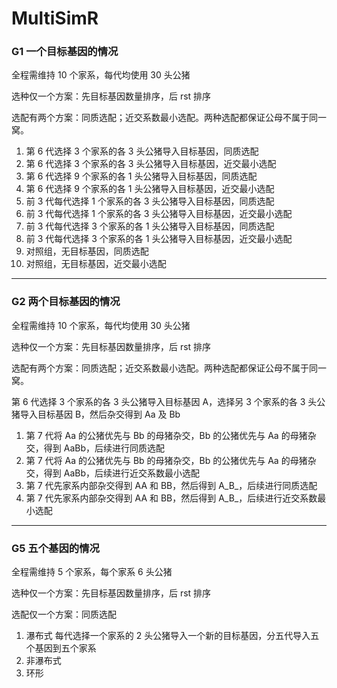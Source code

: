 # MultiSimR

### G1 一个目标基因的情况
全程需维持 10 个家系，每代均使用 30 头公猪

选种仅一个方案：先目标基因数量排序，后 rst 排序

选配有两个方案：同质选配；近交系数最小选配。两种选配都保证公母不属于同一窝。

1. 第 6 代选择 3 个家系的各 3 头公猪导入目标基因，同质选配
2. 第 6 代选择 3 个家系的各 3 头公猪导入目标基因，近交最小选配
3. 第 6 代选择 9 个家系的各 1 头公猪导入目标基因，同质选配
4. 第 6 代选择 9 个家系的各 1 头公猪导入目标基因，近交最小选配
5. 前 3 代每代选择 1 个家系的各 3 头公猪导入目标基因，同质选配
6. 前 3 代每代选择 1 个家系的各 3 头公猪导入目标基因，近交最小选配
7. 前 3 代每代选择 3 个家系的各 1 头公猪导入目标基因，同质选配 
8. 前 3 代每代选择 3 个家系的各 1 头公猪导入目标基因，近交最小选配
9. 对照组，无目标基因，同质选配
10. 对照组，无目标基因，近交最小选配

----

### G2 两个目标基因的情况
全程需维持 10 个家系，每代均使用 30 头公猪

选种仅一个方案：先目标基因数量排序，后 rst 排序

选配有两个方案：同质选配；近交系数最小选配。两种选配都保证公母不属于同一窝。

第 6 代选择 3 个家系的各 3 头公猪导入目标基因 A，选择另 3 个家系的各 3 头公猪导入目标基因 B，然后杂交得到 Aa 及 Bb

1. 第 7 代将 Aa 的公猪优先与 Bb 的母猪杂交，Bb 的公猪优先与 Aa 的母猪杂交，得到 AaBb，后续进行同质选配
2. 第 7 代将 Aa 的公猪优先与 Bb 的母猪杂交，Bb 的公猪优先与 Aa 的母猪杂交，得到 AaBb，后续进行近交系数最小选配
3. 第 7 代先家系内部杂交得到 AA 和 BB，然后得到 A_B_，后续进行同质选配
4. 第 7 代先家系内部杂交得到 AA 和 BB，然后得到 A_B_，后续进行近交系数最小选配

----

### G5 五个基因的情况

全程需维持 5 个家系，每个家系 6 头公猪

选种仅一个方案：先目标基因数量排序，后 rst 排序

选配仅一个方案：同质选配

1. 瀑布式 每代选择一个家系的 2 头公猪导入一个新的目标基因，分五代导入五个基因到五个家系
2. 非瀑布式
3. 环形
